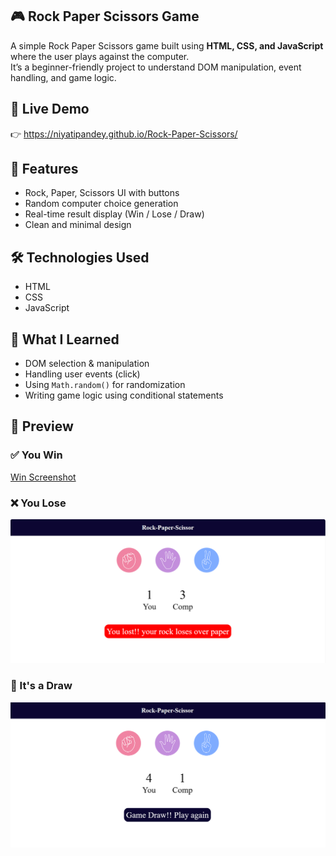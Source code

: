## 🎮 Rock Paper Scissors Game

A simple Rock Paper Scissors game built using **HTML, CSS, and JavaScript** where the user plays against the computer.  
It’s a beginner-friendly project to understand DOM manipulation, event handling, and game logic.

## 🔗 Live Demo

👉 https://niyatipandey.github.io/Rock-Paper-Scissors/

## 📌 Features

- Rock, Paper, Scissors UI with buttons
- Random computer choice generation
- Real-time result display (Win / Lose / Draw)
- Clean and minimal design

## 🛠️ Technologies Used

- HTML
- CSS
- JavaScript

## 📘 What I Learned

- DOM selection & manipulation
- Handling user events (click)
- Using `Math.random()` for randomization
- Writing game logic using conditional statements

## 📸 Preview

### ✅ You Win
[Win Screenshot](./screenshot_win.png)

### ❌ You Lose
![Lose Screenshot](./screenshot_lose.png)

### 🤝 It's a Draw
![Draw Screenshot](./screenshot_draw.png)

